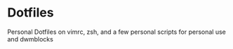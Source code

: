 # Dotfiles

Personal Dotfiles on vimrc, zsh, and a few personal scripts for personal use and dwmblocks
